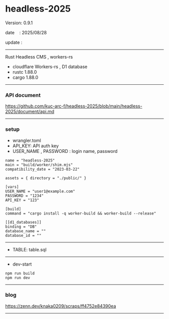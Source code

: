 ﻿# headless-2025

 Version: 0.9.1

 date    : 2025/08/28 

 update :

***

Rust Headless CMS , workers-rs

* cloudflare Workers-rs , D1 database
* rustc 1.88.0
* cargo 1.88.0

***
### API document

https://github.com/kuc-arc-f/headless-2025/blob/main/headless-2025/document/api.md

***
### setup
* wrangler.toml
* API_KEY: API auth key
* USER_NAME , PASSWORD : login name, password

```
name = "headless-2025"
main = "build/worker/shim.mjs"
compatibility_date = "2023-03-22"

assets = { directory = "./public/" }

[vars]
USER_NAME = "user1@example.com"
PASSWORD = "1234"
API_KEY = "123"

[build]
command = "cargo install -q worker-build && worker-build --release"

[[d1_databases]]
binding = "DB"
database_name = ""
database_id = ""

```
***
* TABLE: table.sql
***
* dev-start
```
npm run build
npm run dev
```

***
### blog

https://zenn.dev/knaka0209/scraps/ff4752e84390ea

***

